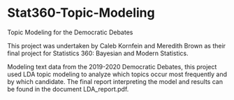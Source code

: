 # Stat360-Topic-Modeling
Topic Modeling for the Democratic Debates

This project was undertaken by Caleb Kornfein and Meredith Brown as their final project for Statistics 360: Bayesian and Modern Statistics.

Modeling text data from the 2019-2020 Democratic Debates, this project used LDA topic modeling to analyze which topics occur most frequently and by which candidate. The final report interpreting the model and results can be found in the document LDA_report.pdf.
